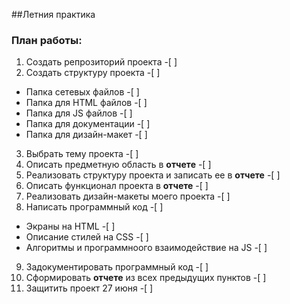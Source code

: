 ##Летния практика

### План работы:

1. Создать репрозиторий проекта -[ ]
2. Создать структуру проекта -[ ]
  * Папка сетевых файлов -[ ]
  * Папка для HTML файлов -[ ]
  * Папка для JS файлов -[ ]
  * Папка для документации -[ ]
  * Папка для дизайн-макет -[ ]
3. Выбрать тему проекта -[ ]
4. Описать предметную область в **отчете** -[ ]
5. Реализовать структуру проекта и записать ее в **отчете** -[ ]
6. Описать функционал проекта в **отчете** -[ ]
7. Реализовать дизайн-макеты моего проекта -[ ]
8. Написать программный код -[ ]
  * Экраны на HTML -[ ]
  * Описание стилей на CSS -[ ]
  * Алгоритмы и программноого взаимодействие на JS -[ ]
9. Задокументировать программный код -[ ]
10. Сформировать **отчете** из всех предыдущих пунктов -[ ]
11. Защитить проект 27 июня -[ ]
